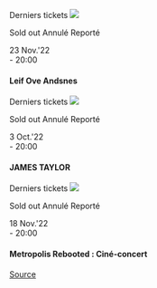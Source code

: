 [](https://www.bozar.be/fr/calendrier/leif-ove-andsnes-0)

Derniers tickets ![](https://www.bozar.be/sites/default/files/styles/small_card_landscape/public/efficy/images/2817960_20221123_leif_ove_andsnes_c_helge_hansen_sony_music_entertainment.jpg?h=90ffebde&itok=5mTNR0zc) 

Sold out Annulé Reporté

23 Nov.'22  
\- 20:00

#### Leif Ove Andsnes

[](https://www.bozar.be/fr/calendrier/james-taylor)

Derniers tickets ![](https://www.bozar.be/sites/default/files/styles/small_card_landscape/public/efficy/images/2629429_james-taylor-1920x1080.jpg?h=d1cb525d&itok=3DgL_noD) 

Sold out Annulé Reporté

3 Oct.'22  
\- 20:00

#### JAMES TAYLOR

[](https://www.bozar.be/fr/calendrier/metropolis-rebooted-cine-concert)

Derniers tickets ![](https://www.bozar.be/sites/default/files/styles/small_card_landscape/public/efficy/images/2852278_metropolis_preference.jpeg?h=ddb1ad0c&itok=UlAn5Obi) 

Sold out Annulé Reporté

18 Nov.'22  
\- 20:00

#### Metropolis Rebooted : Ciné-concert

[Source](https://www.bozar.be/fr/search?contentType=event&searchQuery=kang)